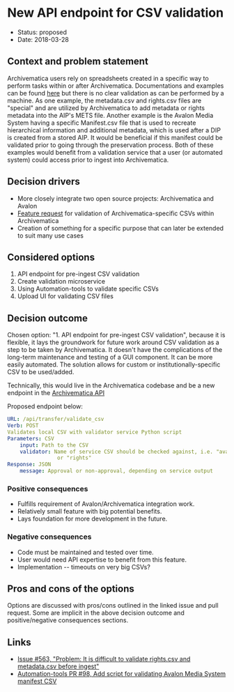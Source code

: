 # New API endpoint for CSV validation

* Status: proposed
* Date: 2018-03-28

## Context and problem statement

Archivematica users rely on spreadsheets created in a specific way to perform
tasks within or after Archivematica. Documentations and examples can be found
[here](https://www.archivematica.org/en/docs/archivematica-1.9/user-manual/transfer/import-metadata/)
but there is no clear validation as can be performed by a machine. As one
example, the metadata.csv and rights.csv files are "special" and are utilized by
Archivematica to add metadata or rights metadata into the AIP's METS file.
Another example is the Avalon Media System having a specific Manifest.csv file
that is used to recreate hierarchical information and additional metadata, which
is used after a DIP is created from a stored AIP. It would be beneficial if this
manifest could be validated prior to going through the preservation process.
Both of these examples would benefit from a validation service that a user (or
automated system) could access prior to ingest into Archivematica.

## Decision drivers <!-- optional -->

* More closely integrate two open source projects: Archivematica and Avalon
* [Feature request](https://github.com/archivematica/Issues/issues/563) for
  validation of Archivematica-specific CSVs within Archivematica
* Creation of something for a specific purpose that can later be extended to
  suit many use cases

## Considered options

1. API endpoint for pre-ingest CSV validation
2. Create validation microservice
3. Using Automation-tools to validate specific CSVs
4. Upload UI for validating CSV files

## Decision outcome

Chosen option: "1. API endpoint for pre-ingest CSV validation", because it is
flexible, it lays the groundwork for future work around CSV validation as a step
to be taken by Archivematica. It doesn't have the complications of the long-term
maintenance and testing of a GUI component. It can be more easily automated. The
solution allows for custom or institutionally-specific CSV to be used/added.

Technically, this would live in the Archivematica codebase and be a new endpoint
in the [Archivematica API](https://wiki.archivematica.org/Archivematica_API)

Proposed endpoint below:

```yaml
URL: /api/transfer/validate_csv
Verb: POST
Validates local CSV with validator service Python script
Parameters: CSV
    input: Path to the CSV
    validator: Name of service CSV should be checked against, i.e. "avalon"
                or "rights"
Response: JSON
    message: Approval or non-approval, depending on service output
```

### Positive consequences <!-- optional -->

* Fulfills requirement of Avalon/Archivematica integration work.
* Relatively small feature with big potential benefits.
* Lays foundation for more development in the future.

### Negative consequences <!-- optional -->

* Code must be maintained and tested over time.
* User would need API expertise to benefit from this feature.
* Implementation -- timeouts on very big CSVs?

## Pros and cons of the options <!-- optional -->

Options are discussed with pros/cons outlined in the linked issue and pull
request. Some are implicit in the above decision outcome and positive/negative
consequences sections.

## Links <!-- optional -->

* [Issue #563, "Problem: It is difficult to validate rights.csv and metadata.csv before ingest"](https://github.com/archivematica/Issues/issues/563)
* [Automation-tools PR #98, Add script for validating Avalon Media System manifest CSV](https://github.com/artefactual/automation-tools/pull/98)
